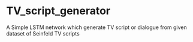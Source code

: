 # TV_script_generator
A Simple LSTM network which generate TV script or dialogue from given dataset of  Seinfeld TV scripts 
